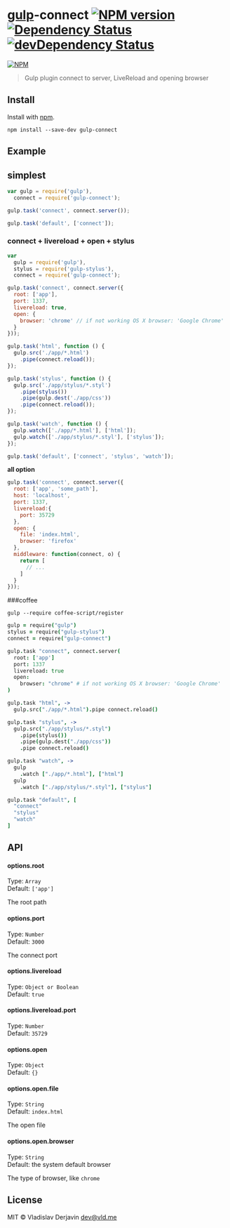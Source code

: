 # [gulp](https://github.com/wearefractal/gulp)-connect [![NPM version](https://badge.fury.io/js/gulp-connect.png)](http://badge.fury.io/js/gulp-connect) [![Dependency Status](https://david-dm.org/avevlad/gulp-connect.png)](https://david-dm.org/avevlad/gulp-connect) [![devDependency Status](https://david-dm.org/avevlad/gulp-connect.png)](https://david-dm.org/avevlad/gulp-connect#info=devDependencies)

[![NPM](https://nodei.co/npm/gulp-connect.png?downloads=true&stars=true)](https://nodei.co/npm/gulp-connect/)


> Gulp plugin connect to server, LiveReload and opening browser

## Install

Install with [npm](https://npmjs.org/).

```
npm install --save-dev gulp-connect
```


## Example

## simplest
```js
var gulp = require('gulp'),
  connect = require('gulp-connect');

gulp.task('connect', connect.server());

gulp.task('default', ['connect']);
```


### connect + livereload + open + stylus
```js
var
  gulp = require('gulp'),
  stylus = require('gulp-stylus'),
  connect = require('gulp-connect');

gulp.task('connect', connect.server({
  root: ['app'],
  port: 1337,
  livereload: true,
  open: {
    browser: 'chrome' // if not working OS X browser: 'Google Chrome'
  }
}));

gulp.task('html', function () {
  gulp.src('./app/*.html')
    .pipe(connect.reload());
});

gulp.task('stylus', function () {
  gulp.src('./app/stylus/*.styl')
    .pipe(stylus())
    .pipe(gulp.dest('./app/css'))
    .pipe(connect.reload());
});

gulp.task('watch', function () {
  gulp.watch(['./app/*.html'], ['html']);
  gulp.watch(['./app/stylus/*.styl'], ['stylus']);
});

gulp.task('default', ['connect', 'stylus', 'watch']);
```

**all option**

```js
gulp.task('connect', connect.server({
  root: ['app', 'some_path'],
  host: 'localhost',
  port: 1337,
  livereload:{
    port: 35729
  },
  open: {
    file: 'index.html',
    browser: 'firefox'
  },
  middleware: function(connect, o) {
    return [
      // ...
    ]
  }
}));
```


###coffee

    gulp --require coffee-script/register
    
```coffee
gulp = require("gulp")
stylus = require("gulp-stylus")
connect = require("gulp-connect")

gulp.task "connect", connect.server(
  root: ['app']
  port: 1337
  livereload: true
  open:
    browser: "chrome" # if not working OS X browser: 'Google Chrome'
)

gulp.task "html", ->
  gulp.src("./app/*.html").pipe connect.reload()

gulp.task "stylus", ->
  gulp.src("./app/stylus/*.styl")
    .pipe(stylus())
    .pipe(gulp.dest("./app/css"))
    .pipe connect.reload()

gulp.task "watch", ->
  gulp
    .watch ["./app/*.html"], ["html"]
  gulp
    .watch ["./app/stylus/*.styl"], ["stylus"]

gulp.task "default", [
  "connect"
  "stylus"
  "watch"
]
```


## API

#### options.root

Type: `Array`          
Default: `['app']`

The root path

#### options.port

Type: `Number`  
Default: `3000`

The connect port

#### options.livereload

Type: `Object or Boolean`  
Default: `true`

#### options.livereload.port

Type: `Number`  
Default: `35729`


#### options.open

Type: `Object`  
Default: `{}`

#### options.open.file

Type: `String`  
Default: `index.html`

The open file

#### options.open.browser

Type: `String`  
Default: the system default browser

The type of browser, like `chrome`


## License

MIT © Vladislav Derjavin <dev@vld.me>
